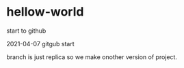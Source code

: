 # hellow-world
start to github

2021-04-07 gitgub start


branch is just replica 
so we make onother version of project.


